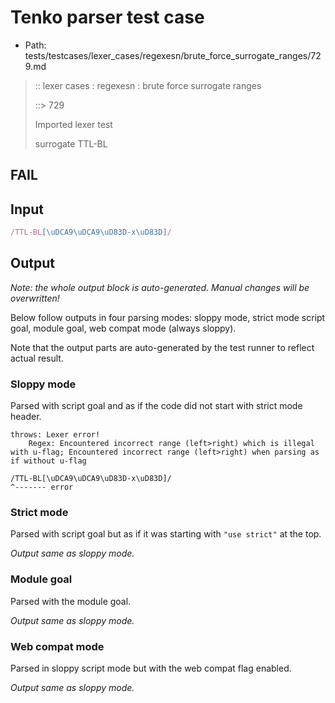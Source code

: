 # Tenko parser test case

- Path: tests/testcases/lexer_cases/regexesn/brute_force_surrogate_ranges/729.md

> :: lexer cases : regexesn : brute force surrogate ranges
>
> ::> 729
>
> Imported lexer test
>
> surrogate TTL-BL

## FAIL

## Input

`````js
/TTL-BL[\uDCA9\uDCA9\uD83D-x\uD83D]/
`````

## Output

_Note: the whole output block is auto-generated. Manual changes will be overwritten!_

Below follow outputs in four parsing modes: sloppy mode, strict mode script goal, module goal, web compat mode (always sloppy).

Note that the output parts are auto-generated by the test runner to reflect actual result.

### Sloppy mode

Parsed with script goal and as if the code did not start with strict mode header.

`````
throws: Lexer error!
    Regex: Encountered incorrect range (left>right) which is illegal with u-flag; Encountered incorrect range (left>right) when parsing as if without u-flag

/TTL-BL[\uDCA9\uDCA9\uD83D-x\uD83D]/
^------- error
`````

### Strict mode

Parsed with script goal but as if it was starting with `"use strict"` at the top.

_Output same as sloppy mode._

### Module goal

Parsed with the module goal.

_Output same as sloppy mode._

### Web compat mode

Parsed in sloppy script mode but with the web compat flag enabled.

_Output same as sloppy mode._
